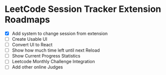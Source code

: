 # LeetCode Session Tracker Extension Roadmaps

- [x] Add system to change session from extension
- [ ] Create Usable UI
- [ ] Convert UI to React
- [ ] Show how much time left until next Reload
- [ ] Show Current Progress Statistics
- [ ] Leetcode Monthly Challenge Integration
- [ ] Add other online Judges
